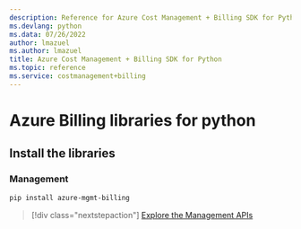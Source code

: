 ```yaml
---
description: Reference for Azure Cost Management + Billing SDK for Python
ms.devlang: python
ms.data: 07/26/2022
author: lmazuel
ms.author: lmazuel
title: Azure Cost Management + Billing SDK for Python
ms.topic: reference
ms.service: costmanagement+billing
---
```

# Azure Billing libraries for python

## Install the libraries


### Management

```bash
pip install azure-mgmt-billing
```
> [!div class="nextstepaction"]
> [Explore the Management APIs](/python/api/overview/azure/billing/management)